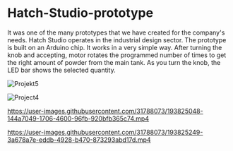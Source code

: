 # Hatch-Studio-prototype
It was one of the many prototypes that we have created for the company's needs. Hatch Studio operates in the industrial design sector. The prototype is built on an Arduino chip. It works in a very simple way. After turning the knob and accepting, motor rotates the programmed number of times to get the right amount of powder from the main tank. As you turn the knob, the LED bar shows the selected quantity.


![Projekt5](https://user-images.githubusercontent.com/31788073/193825188-b42795e5-c8b4-4a79-b26f-dc064fe40052.jpeg)

![Project4](https://user-images.githubusercontent.com/31788073/193825212-6f43e9e1-a0c4-48f0-8c12-16dd25c8e534.jpeg)

https://user-images.githubusercontent.com/31788073/193825048-144a7049-1706-4600-96fb-920bfb365c74.mp4

https://user-images.githubusercontent.com/31788073/193825249-3a678a7e-eddb-4928-b470-873293abd17d.mp4

